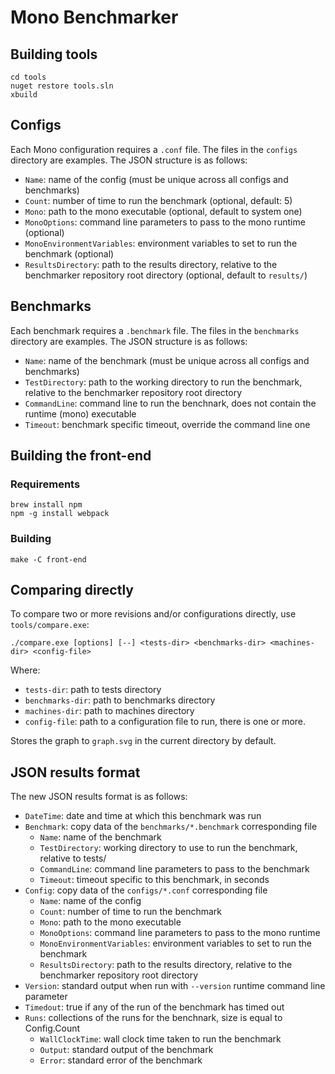 # Mono Benchmarker

## Building tools

    cd tools
    nuget restore tools.sln
    xbuild

## Configs

Each Mono configuration requires a `.conf` file.  The files in the `configs` directory are examples. The JSON structure is as follows:

  - `Name`: name of the config (must be unique across all configs and benchmarks)
  - `Count`: number of time to run the benchmark (optional, default: 5)
  - `Mono`: path to the mono executable (optional, default to system one)
  - `MonoOptions`: command line parameters to pass to the mono runtime (optional)
  - `MonoEnvironmentVariables`: environment variables to set to run the benchmark (optional)
  - `ResultsDirectory`: path to the results directory, relative to the benchmarker repository root directory (optional, default to `results/`)

## Benchmarks

Each benchmark requires a `.benchmark` file. The files in the `benchmarks` directory are examples. The JSON structure is as follows:

  - `Name`: name of the benchmark (must be unique across all configs and benchmarks)
  - `TestDirectory`: path to the working directory to run the benchmark, relative to the benchmarker repository root directory
  - `CommandLine`: command line to run the benchnark, does not contain the runtime (mono) executable
  - `Timeout`: benchmark specific timeout, override the command line one

## Building the front-end

### Requirements

    brew install npm
    npm -g install webpack

### Building

    make -C front-end

## Comparing directly

To compare two or more revisions and/or configurations directly, use `tools/compare.exe`:

    ./compare.exe [options] [--] <tests-dir> <benchmarks-dir> <machines-dir> <config-file>

Where:

  - `tests-dir`: path to tests directory
  - `benchmarks-dir`: path to benchmarks directory
  - `machines-dir`: path to machines directory
  - `config-file`: path to a configuration file to run, there is one or more.

Stores the graph to `graph.svg` in the current directory by default.

## JSON results format

The new JSON results format is as follows:

  - `DateTime`: date and time at which this benchmark was run
  - `Benchmark`: copy data of the `benchmarks/*.benchmark` corresponding file
    - `Name`: name of the benchmark
    - `TestDirectory`: working directory to use to run the benchmark, relative to tests/
    - `CommandLine`: command line parameters to pass to the benchmark
    - `Timeout`: timeout specific to this benchmark, in seconds
  - `Config`: copy data of the `configs/*.conf` corresponding file
    - `Name`: name of the config
    - `Count`: number of time to run the benchmark
    - `Mono`: path to the mono executable
    - `MonoOptions`: command line parameters to pass to the mono runtime
    - `MonoEnvironmentVariables`: environment variables to set to run the benchmark
    - `ResultsDirectory`: path to the results directory, relative to the benchmarker repository root directory
  - `Version`: standard output when run with `--version` runtime command line parameter
  - `Timedout`: true if any of the run of the benchmark has timed out
  - `Runs`: collections of the runs for the benchnark, size is equal to Config.Count
    - `WallClockTime`: wall clock time taken to run the benchmark
    - `Output`: standard output of the benchmark
    - `Error`: standard error of the benchmark
